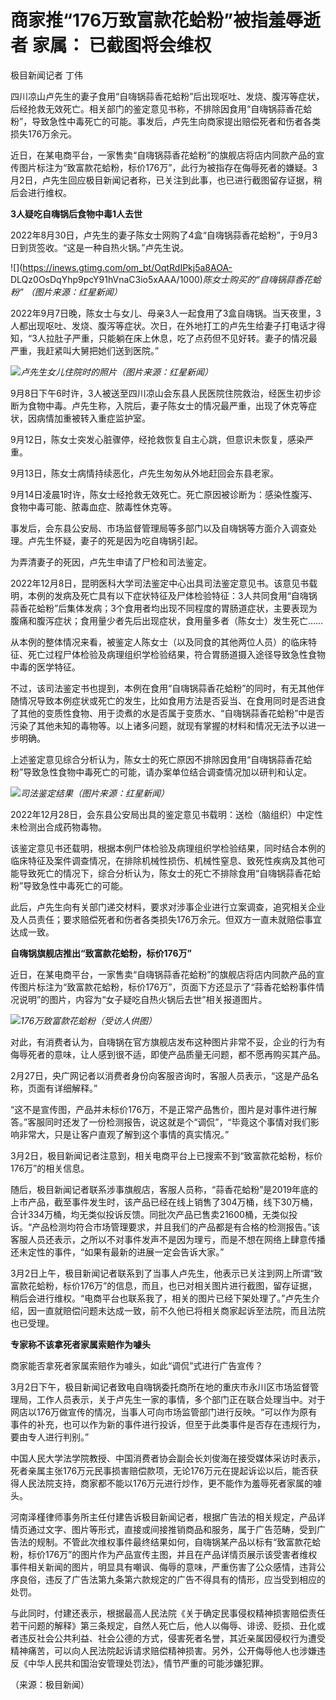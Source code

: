 # 商家推“176万致富款花蛤粉”被指羞辱逝者 家属： 已截图将会维权

极目新闻记者 丁伟

四川凉山卢先生的妻子食用“自嗨锅蒜香花蛤粉”后出现呕吐、发烧、腹泻等症状，后经抢救无效死亡。相关部门的鉴定意见书称，不排除因食用“自嗨锅蒜香花蛤粉”，导致急性中毒死亡的可能。事发后，卢先生向商家提出赔偿死者和伤者各类损失176万余元。

近日，在某电商平台，一家售卖“自嗨锅蒜香花蛤粉”的旗舰店将店内同款产品的宣传图片标注为“致富款花蛤粉，标价176万”，此行为被指存在侮辱死者的嫌疑。3月2日，卢先生回应极目新闻记者称，已关注到此事，也已进行截图留存证据，稍后会进行维权。

**3人疑吃自嗨锅后食物中毒1人去世**

2022年8月30日，卢先生的妻子陈女士网购了4盒“自嗨锅蒜香花蛤粉”，于9月3日到货签收。“这是一种自热火锅。”卢先生说。

![](https://inews.gtimg.com/om_bt/OqtRdIPkj5a8AOA-
DLQz0OsDqYhp9pcY91hVnaC3io5xAAA/1000)_陈女士购买的“自嗨锅蒜香花蛤粉” （图片来源：红星新闻）_

2022年9月7日晚，陈女士与女儿、母亲3人一起食用了3盒自嗨锅。当天夜里，3人都出现呕吐、发烧、腹泻等症状。次日，在外地打工的卢先生给妻子打电话才得知，“3人拉肚子严重，只能躺在床上休息，吃了点药但不见好转。妻子的情况最严重，我赶紧叫大舅把她们送到医院。”

![](https://inews.gtimg.com/om_bt/OUo3wRXww1105oe9wUhkbhA-z0Mya4kJiAtYgeEXxvg_MAA/1000)_卢先生女儿住院时的照片（图片来源：红星新闻）_

9月8日下午6时许，3人被送至四川凉山会东县人民医院住院救治，经医生初步诊断为食物中毒。卢先生称，入院后，妻子陈女士的情况最严重，出现了休克等症状，因病情加重被转入重症监护室。

9月12日，陈女士突发心脏骤停，经抢救恢复自主心跳，但意识未恢复，感染严重。

9月13日，陈女士病情持续恶化，卢先生匆匆从外地赶回会东县老家。

9月14日凌晨1时许，陈女士经抢救无效死亡。死亡原因被诊断为：感染性腹泻、食物中毒可能、脓毒血症、脓毒性休克等。

事发后，会东县公安局、市场监督管理局等多部门以及自嗨锅等方面介入调查处理。卢先生怀疑，妻子的死是因为吃自嗨锅引起。

为弄清妻子的死因，卢先生申请了尸检和司法鉴定。

2022年12月8日，昆明医科大学司法鉴定中心出具司法鉴定意见书。该意见书载明，本例的发病及死亡具有以下症状特征及尸体检验特征：3人共同食用“自嗨锅蒜香花蛤粉”后集体发病；3个食用者均出现不同程度的胃肠道症状，主要表现为腹痛和腹泻症状；食用量少者先后出现症状，食用量多者（陈女士）发生死亡……

从本例的整体情况来看，被鉴定人陈女士（以及同食的其他两位人员）的临床特征、死亡过程尸体检验及病理组织学检验结果，符合胃肠道摄入途径导致急性食物中毒的医学特征。

不过，该司法鉴定书也提到，本例在食用“自嗨锅蒜香花蛤粉”的同时，有无其他伴随情况导致本例症状或死亡的发生，比如食用方法是否妥当、在食用同时是否进食了其他的变质性食物、用于烫煮的水是否属于变质水、“自嗨锅蒜香花蛤粉”中是否污染了其他未知的毒物等。以上诸多问题，就现有掌握的材料和情况无法予以进一步明确。

上述鉴定意见综合分析认为，陈女士的死亡原因不排除因食用“自嗨锅蒜香花蛤粉”导致急性食物中毒死亡的可能，请办案单位结合调查情况加以研判和认定。

![](https://inews.gtimg.com/om_bt/OuYRsMZmcagtzqrRksWJeS4eRmdEYbrcdV1Xh3FcMNVPsAA/1000)_司法鉴定结果（图片来源：红星新闻）_

2022年12月28日，会东县公安局出具的鉴定意见书载明：送检（脑组织）中定性未检测出合成药物毒物。

该鉴定意见书还载明，根据本例尸体检验及病理组织学检验结果，同时结合本例的临床特征及案件调查情况，在排除机械性损伤、机械性窒息、致死性疾病及其他可能导致死亡的情况下，综合分析认为，陈女士的死亡不排除食用“自嗨锅蒜香花蛤粉”导致急性中毒死亡的可能。

此后，卢先生向有关部门递交材料，要求对涉事企业进行立案调查，追究相关企业及人员责任；要求赔偿死者和伤者各类损失176万余元。但双方一直未就赔偿事宜达成一致。

**自嗨锅旗舰店推出“致富款花蛤粉，标价176万”**

近日，在某电商平台，一家售卖“自嗨锅蒜香花蛤粉”的旗舰店将店内同款产品的宣传图片标注为“致富款花蛤粉，标价176万”，页面下方还显示了“蒜香花蛤粉事件情况说明”的图片，内容为“女子疑吃自热火锅后去世”相关报道图片。

![](https://inews.gtimg.com/om_bt/OQj6EKqGu43E9lXnxJKWHYP8-qExkHbQNAAt7is_5HI7kAA/1000)_176万致富款花蛤粉（受访人供图）_

对此，有消费者认为，自嗨锅在官方旗舰店发布这种图片非常不妥，企业的行为有侮辱死者的意味，让人感到很不适，即使产品质量无问题，都不愿再购买其产品。

2月27日，央广网记者以消费者身份向客服咨询时，客服人员表示，“这是产品名称，页面有详细解释。”

“这不是宣传图，产品并未标价176万，不是正常产品售价，图片是对事件进行解答。”客服同时还发了一份检测报告，说这就是个“调侃”，“毕竟这个事情对我们影响非常大，只是让客户直观了解到这个事情的真实情况。”

3月2日，极目新闻记者注意到，相关电商平台上已搜索不到“致富款花蛤粉，标价176万”的相关信息。

随后，极目新闻记者联系涉事旗舰店，客服人员称，“蒜香花蛤粉”是2019年底的上市产品，截至事件发生时，该产品已经在线上销售了304万桶，线下30万桶，合计334万桶，均无类似投诉反馈。同批次产品已售卖21600桶，无类似投诉。“产品检测均符合市场管理要求，并且我们的产品都是有合格的检测报告。”该客服人员还表示，之所以不对事件发声不是因为理亏，而是不想在网络上肆意传播还未定性的事件，“如果有最新的进展一定会告诉大家。”

3月2日上午，极目新闻记者联系到了当事人卢先生，他表示已关注到网上所谓“致富款花蛤粉，标价176万”的信息，而且，也已对相关图片进行截图，留存证据，稍后会进行维权。“电商平台也联系我了，相关的图片已经下架处理了。”卢先生介绍，因一直就赔偿问题未达成一致，前不久他已将相关商家起诉至法院，而且法院也已受理。

**专家称不该拿死者家属索赔作为噱头**

商家能否拿死者家属索赔作为噱头，如此“调侃”式进行广告宣传？

3月2日下午，极目新闻记者致电自嗨锅委托商所在地的重庆市永川区市场监督管理局，工作人员表示，关于卢先生一家的事情，多个部门正在联合处理当中。对于网店以176万做宣传的情况，当事人可向市场监管部门进行反映。“可以作为原有事件的补充，也可以作为新的事件进行投诉，但至于此类事件是否存在违规行为，要由专人进行判别。”

中国人民大学法学院教授、中国消费者协会副会长刘俊海在接受媒体采访时表示，死者亲属主张176万元民事损害赔偿款项，无论176万元在提起诉讼以后，能否获得人民法院支持，商家都不能以176万元进行炒作，更不能作为羞辱死者家属的噱头。

河南泽槿律师事务所主任付建告诉极目新闻记者，根据广告法的相关规定，产品详情页通过文字、图片等形式，直接或间接推销商品和服务，属于广告范畴，受到广告法的规制。不管此次维权事件最终结果如何，自嗨锅某产品以标有“致富款花蛤粉，标价176万”的图片作为产品宣传主图，并且在产品详情页展示该受害者维权事件相关新闻的图片，明显具有嘲讽、侮辱的意味，严重伤害了公众感情，违背公序良俗，违反了广告法第九条第六款规定的广告不得具有的情形，应当受到相应的处罚。

与此同时，付建还表示，根据最高人民法院《关于确定民事侵权精神损害赔偿责任若干问题的解释》第三条规定，自然人死亡后，他人以侮辱、诽谤、贬损、丑化或者违反社会公共利益、社会公德的方式，侵害死者名誉，其近亲属因侵权行为遭受精神痛苦，可以向人民法院起诉请求赔偿精神损害。另外，公开侮辱他人也涉嫌违反《中华人民共和国治安管理处罚法》，情节严重的可能涉嫌犯罪。

（来源：极目新闻）

